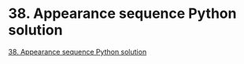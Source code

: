 # 38. Appearance sequence Python solution
[38. Appearance sequence Python solution](https://aiwithcloud.com/2022/09/15/38-_appearance_sequence_python_solution/)